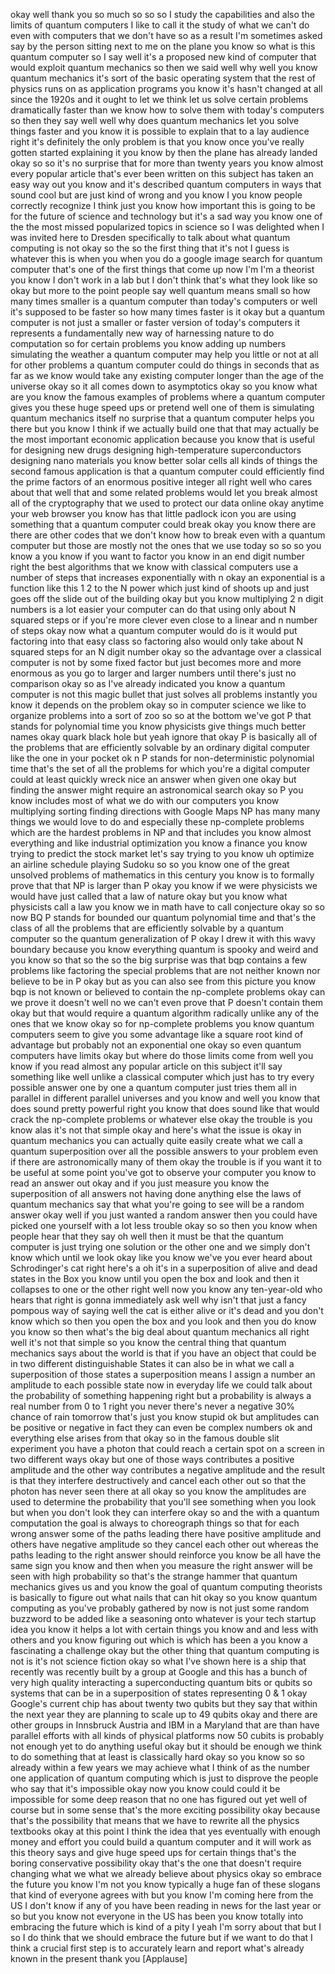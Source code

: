 
okay well thank you so much so so so I
study the capabilities and also the
limits of quantum computers I like to
call it the study of what we can&#39;t do
even with computers that we don&#39;t have
so as a result I&#39;m sometimes asked say
by the person sitting next to me on the
plane you know so what is this quantum
computer so I say well it&#39;s a proposed
new kind of computer that would exploit
quantum mechanics so then we said well
why well you know quantum mechanics it&#39;s
sort of the basic operating system that
the rest of physics runs on as
application programs you know it&#39;s
hasn&#39;t changed at all since the 1920s
and it ought to let we think let us
solve certain problems dramatically
faster than we know how to solve them
with today&#39;s computers so then they say
well well why does quantum mechanics let
you solve things faster and you know it
is possible to explain that to a lay
audience right it&#39;s definitely the only
problem is that you know once you&#39;ve
really gotten started explaining it you
know by then the plane has already
landed okay so so it&#39;s no surprise that
for more than twenty years you know
almost every popular article that&#39;s ever
been written on this subject has taken
an easy way out you know and it&#39;s
described quantum computers in ways that
sound cool but are just kind of wrong
and you know I you know people correctly
recognize I think just you know how
important this is going to be for the
future of science and technology but
it&#39;s a sad way you know one of the the
most missed popularized topics in
science so I was delighted when I was
invited here to Dresden specifically to
talk about what quantum computing is not
okay so
the so the first thing that it&#39;s not I
guess is whatever this is when you when
you do a google image search for quantum
computer that&#39;s one of the first things
that come up now I&#39;m I&#39;m a theorist you
know I don&#39;t work in a lab but I don&#39;t
think that&#39;s what they look like so okay
but more to the point
people say well quantum means small so
how many times smaller is a quantum
computer than today&#39;s computers or well
it&#39;s supposed to be faster so how many
times faster is it okay but a quantum
computer is not just a smaller or faster
version of today&#39;s computers it
represents a fundamentally new way of
harnessing nature to do computation so
for certain problems you know adding up
numbers simulating the weather a quantum
computer may help you little or not at
all for other problems a quantum
computer could do things in seconds that
as far as we know would take any
existing computer longer than the age of
the universe okay so it all comes down
to asymptotics okay so you know what are
you know the famous examples of problems
where a quantum computer gives you these
huge speed ups or pretend well one of
them is simulating quantum mechanics
itself no surprise that a quantum
computer helps you there but you know I
think if we actually build one that that
may actually be the most important
economic application because you know
that is useful for designing new drugs
designing high-temperature
superconductors designing nano materials
you know better solar cells all kinds of
things
the second famous application is that a
quantum computer could efficiently find
the prime factors of an enormous
positive integer all right well who
cares about that well that and some
related problems would let you break
almost all of the cryptography that we
used to protect our data
online okay anytime your web browser you
know has that little padlock icon you
are using something that a quantum
computer could break okay you know there
are there are other codes that we don&#39;t
know how to break even with a quantum
computer but those are mostly not the
ones that we use today so so so you know
a you know if you want to factor you
know in an end digit number right the
best algorithms that we know with
classical computers use a number of
steps that increases exponentially with
n okay an exponential is a function like
this 1 2 to the N power which just kind
of shoots up and just goes off the slide
out of the building okay but you know
multiplying 2 n digit numbers is a lot
easier your computer can do that using
only about N squared steps or if you&#39;re
more clever even close to a linear and n
number of steps okay now what a quantum
computer would do is it would put
factoring into that easy class so
factoring also would only take about N
squared steps for an N digit number okay
so the advantage over a classical
computer is not by some fixed factor but
just becomes more and more enormous as
you go to larger and larger numbers
until there&#39;s just no comparison okay so
as I&#39;ve already indicated you know a
quantum computer is not this magic
bullet that just solves all problems
instantly you know it depends on the
problem okay so in computer science we
like to organize problems into a sort of
zoo so so at the bottom we&#39;ve got P that
stands for polynomial time you know
physicists give things much better names
okay
quark black hole but yeah ignore that
okay P is basically all of the problems
that are efficiently solvable by an
ordinary digital computer like the one
in your pocket ok n P stands for
non-deterministic polynomial time that&#39;s
the set of all the problems for which
you&#39;re a digital computer could at least
quickly wreck
nice an answer when given one okay but
finding the answer might require an
astronomical search okay
so P you know includes most of what we
do with our computers you know
multiplying sorting finding directions
with Google Maps NP has many many things
we would love to do and especially these
np-complete problems which are the
hardest problems in NP and that includes
you know almost everything and like
industrial optimization you know a
finance you know trying to predict the
stock market let&#39;s say trying to you
know uh optimize an airline schedule
playing Sudoku
so so you know one of the great unsolved
problems of mathematics in this century
you know is to formally prove that that
NP is larger than P okay you know if we
were physicists we would have just
called that a law of nature okay but you
know what physicists call a law you know
we in math have to call conjecture okay
so so now BQ P stands for bounded our
quantum polynomial time and that&#39;s the
class of all the problems that are
efficiently solvable by a quantum
computer so the quantum generalization
of P okay I drew it with this wavy
boundary because you know everything
quantum is spooky and weird and you know
so that so the so the big surprise was
that bqp contains a few problems like
factoring the special problems that are
not neither known nor believe to be in P
okay but as you can also see from this
picture you know bqp is not known or
believed to contain the np-complete
problems okay can we prove it doesn&#39;t
well no we can&#39;t even prove that P
doesn&#39;t contain them okay but that would
require a quantum algorithm radically
unlike any of the ones that we know okay
so for np-complete problems you know
quantum computers seem to give you some
advantage like a square root kind of
advantage but probably not an
exponential one okay so even quantum
computers have limits okay but where do
those
limits come from well you know if you
read almost any popular article on this
subject it&#39;ll say something like well
unlike a classical computer which just
has to try every possible answer one by
one a quantum computer just tries them
all in parallel in different parallel
universes and you know and well you know
that does sound pretty powerful right
you know that does sound like that would
crack the np-complete problems or
whatever else okay
the trouble is you know alas it&#39;s not
that simple okay and here&#39;s what the
issue is okay in quantum mechanics you
can actually quite easily create what we
call a quantum superposition over all
the possible answers to your problem
even if there are astronomically many of
them okay the trouble is if you want it
to be useful at some point you&#39;ve got to
observe your computer you know to read
an answer out okay and if you just
measure you know the superposition of
all answers not having done anything
else the laws of quantum mechanics say
that what you&#39;re going to see will be a
random answer okay well if you just
wanted a random answer then you could
have picked one yourself with a lot less
trouble okay
so so then you know when people hear
that they say oh well then it must be
that the quantum computer is just trying
one solution or the other one and we
simply don&#39;t know which until we look
okay like you know we&#39;ve you ever heard
about Schrodinger&#39;s cat right here&#39;s a
oh it&#39;s in a superposition of alive and
dead states in the Box you know until
you open the box and look and then it
collapses to one or the other right well
now you know any ten-year-old who hears
that right is gonna immediately ask well
why isn&#39;t that just a fancy pompous way
of saying well the cat is either alive
or it&#39;s dead and you don&#39;t know which so
then you open the box and you look and
then you do know you know so then what&#39;s
the big deal about quantum mechanics all
right well it&#39;s not that simple
so you know the central thing that
quantum mechanics says about the world
is that if you have an object that could
be in two different distinguishable
States it can also be in what we call a
superposition of those states a
superposition means I assign a number
an amplitude to each possible state now
in everyday life we could talk about the
probability of something happening right
but a probability is always a real
number from 0 to 1 right you never
there&#39;s never a negative 30% chance of
rain tomorrow that&#39;s just you know
stupid ok but amplitudes can be positive
or negative in fact they can even be
complex numbers ok and everything else
arises from that okay so in the famous
double slit experiment you have a photon
that could reach a certain spot on a
screen in two different ways okay but
one of those ways contributes a positive
amplitude and the other way contributes
a negative amplitude and the result is
that they interfere destructively and
cancel each other out so that the photon
has never seen there at all okay so you
know the amplitudes are used to
determine the probability that you&#39;ll
see something when you look but when you
don&#39;t look they can interfere okay so
and the with a quantum computation the
goal is always to choreograph things so
that for each wrong answer some of the
paths leading there have positive
amplitude and others have negative
amplitude so they cancel each other out
whereas the paths leading to the right
answer should reinforce you know be all
have the same sign you know and then
when you measure the right answer will
be seen with high probability so that&#39;s
the strange hammer that quantum
mechanics gives us and you know the goal
of quantum computing theorists is
basically to figure out what nails that
can hit okay so you know quantum
computing as you&#39;ve probably gathered by
now is not just some random buzzword to
be added like a seasoning onto whatever
is your tech startup idea you know it
helps a lot with certain things you know
and and less with others and you know
figuring out which is which has been a
you know a fascinating a challenge okay
but the other thing that quantum
computing is not is it&#39;s not science
fiction okay so what I&#39;ve shown here is
a
ship that recently was recently built by
a group at Google and this has a bunch
of very high quality interacting a
superconducting quantum bits or qubits
so systems that can be in a
superposition of states representing 0 &amp;
1
okay Google&#39;s current chip has about
twenty two qubits but they say that
within the next year they are planning
to scale up to 49 qubits
okay and there are other groups in
Innsbruck Austria and IBM in a Maryland
that are than have parallel efforts with
all kinds of physical platforms now 50
cubits is probably not enough yet to do
anything useful okay but it should be
enough we think to do something that at
least is classically hard okay so you
know so so already within a few years we
may achieve what I think of as the
number one application of quantum
computing which is just to disprove the
people who say that it&#39;s impossible okay
now you know could could it be
impossible for some deep reason that no
one has figured out yet well of course
but in some sense that&#39;s the more
exciting possibility okay because that&#39;s
the possibility that means that we have
to rewrite all the physics textbooks
okay at this point I think the idea that
yes eventually with enough money and
effort you could build a quantum
computer and it will work as this theory
says and give huge speed ups for certain
things that&#39;s the boring conservative
possibility okay that&#39;s the one that
doesn&#39;t require changing what we what we
already believe about physics okay
so embrace the future you know I&#39;m not
you know typically a huge fan of these
slogans that kind of everyone agrees
with but you know I&#39;m coming here from
the US I don&#39;t know if any of you have
been reading in news for the last year
or so but you know not everyone in the
US has been you know totally into
embracing the future which is kind of a
pity I
yeah I&#39;m sorry about that but I so I do
think that we should embrace the future
but if we want to do that I think a
crucial first step is to accurately
learn and report what&#39;s already known in
the present thank you
[Applause]
